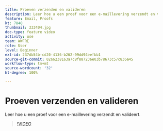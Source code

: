```yaml
---
title: Proeven verzenden en valideren
description: Leer hoe u een proef voor een e-maillevering verzendt en valideert.
feature: Email, Proofs
kt: 7848
thumbnail: 333404.jpg
doc-type: feature video
activity: use
team: WWFRE
role: User
level: Beginner
exl-id: 237db54b-cd20-4136-b262-99dd94eefbb1
source-git-commit: 02a6238163a7c8f887236e03b78673c57c836a45
workflow-type: tm+mt
source-wordcount: '32'
ht-degree: 100%

---
```


# Proeven verzenden en valideren

Leer hoe u een proef voor een e-maillevering verzendt en valideert.

>[!VIDEO](https://video.tv.adobe.com/v/333404)
